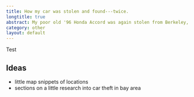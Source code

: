 ```yaml
---
title: How my car was stolen and found---twice.
longtitle: true
abstract: My poor old '96 Honda Accord was again stolen from Berkeley, and again found, intact, elsewhere. Before this happens a third time, I reflect on the experience.
category: other
layout: default
---
```


Test

## Ideas

- little map snippets of locations
- sections on a little research into car theft in bay area
